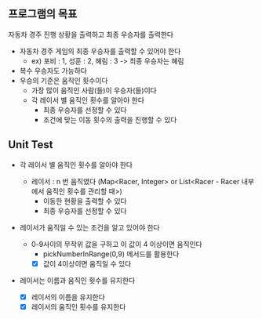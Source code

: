## 프로그램의 목표 
자동차 경주 진행 상황을 출력하고 최종 우승자를 출력한다
- 자동차 경주 게임의 최종 우승자를 출력할 수 있어야 한다 
  - ex) 포비 : 1, 성훈 : 2, 혜림 : 3 -> 최종 우승자는 혜림 
- 복수 우승자도 가능하다 
- 우승의 기준은 움직인 횟수이다 
  - 가장 많이 움직인 사람(들)이 우승자(들)이다 
  - 각 레이서 별 움직인 횟수를 알아야 한다 
    - 최종 우승자를 선정할 수 있다 
    - 조건에 맞는 이동 횟수의 출력을 진행할 수 있다 

## Unit Test
- 각 레이서 별 움직인 횟수를 알아야 한다
  - 레이서 : n 번 움직였다 (Map<Racer, Integer> or List<Racer - Racer 내부에서 움직인 횟수를 관리할 때>)
    - 이동한 현황을 출력할 수 있다
    - 최종 우승자를 선정할 수 있다 

- 레이서가 움직일 수 있는 조건을 알고 있어야 한다
  - 0-9사이의 무작위 값을 구하고 이 값이 4 이상이면 움직인다 
    - pickNumberInRange(0,9) 메서드를 활용한다
    - [x] 값이 4이상이면 움직일 수 있다 

- 레이서는 이름과 움직인 횟수를 유지한다 
  - [x] 레이서의 이름을 유지한다
  - [x] 레이서의 움직인 횟수를 유지한다 

